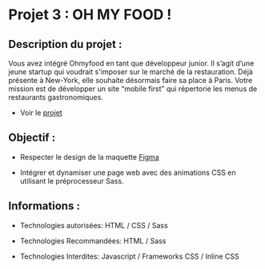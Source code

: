 # Projet 3 : OH MY FOOD ! 

## Description du projet : 

Vous avez intégré Ohmyfood en tant que développeur junior. Il s’agit d’une jeune startup qui voudrait s'imposer sur le marché de la restauration. Déjà présente à New-York, elle souhaite désormais faire sa place à Paris. 
Votre mission est de développer un site “mobile first” qui répertorie les menus de restaurants gastronomiques.

* Voir le [projet](https://codej33.github.io/Ohmyfood)

## Objectif :

* Respecter le design de la maquette [Figma ](https://www.figma.com/design/t4449fzDnwGYmzuwQdu87V/Maquettes-Ohmyfood-(mobile-et-desktop)?node-id=0-1)

* Intégrer et dynamiser une page web avec des animations CSS en utilisant le préprocesseur Sass.

## Informations :

* Technologies autorisées: HTML / CSS / Sass

* Technologies Recommandées: HTML / Sass

* Technologies Interdites: Javascript / Frameworks CSS / Inline CSS
